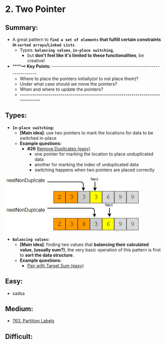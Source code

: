 # 2. Two Pointer

## Summary:

* A great pattern to **`find a set of elements` that fulfill certain constraints in `sorted arrays`/`Linked Lists`** 
  * Types:  **`balancing values`**,  **`in-place switching`**,
    *  but **don't feel like it's limited to these functionalities**, be creative!
* \*\*\*\*🗝 **Key Points:** ------------------------------------------------------------------
  * Where to place the pointers initially\(or to not place them\)?
  * Under what case should we move the pointers?
  * When and where to update the pointers?
  * **-------------------------------------------------------------------------------**

## Types:

* **`In-place switching`:**
  * **\[Main idea\]**: use two pointers to mark the locations for data to be switched in-place
  * **Example questions:**
    * **\#26** [Remove Duplicates \(easy\)](https://www.educative.io/courses/grokking-the-coding-interview/mEEA22L5mNA)
      * one pointer for marking the location to place unduplicated data
      * another for marking the index of unduplicated data 
      * switching happens when two pointers are placed correctly

![](../.gitbook/assets/image%20%284%29.png)

* **`Balancing values`:**
  * **\[Main idea\]**: finding two values that **balancing their calculated value, \(usually sum?\)**, the very basic operation of this pattern is first to **sort the data structure**.
  * **Example questions:**
    * [Pair with Target Sum \(easy\)](https://www.educative.io/courses/grokking-the-coding-interview/xog6q15W9GP)

## Easy:

* sadsa

## Medium:

* [763. Partition Labels](https://leetcode.com/problems/partition-labels/)

## Difficult:



